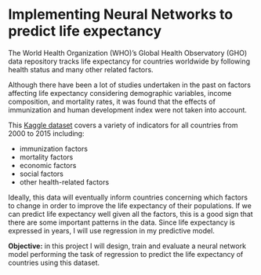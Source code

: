 # Implementing Neural Networks to predict life expectancy

The World Health Organization (WHO)’s Global Health Observatory (GHO) data repository tracks life expectancy for countries worldwide by following health status and many other related factors.

Although there have been a lot of studies undertaken in the past on factors affecting life expectancy considering demographic variables, income composition, and mortality rates, it was found that the effects of immunization and human development index were not taken into account.

This [Kaggle dataset](https://www.kaggle.com/datasets/kumarajarshi/life-expectancy-who) covers a variety of indicators for all countries from 2000 to 2015 including:
- immunization factors
- mortality factors
- economic factors
- social factors
- other health-related factors

Ideally, this data will eventually inform countries concerning which factors to change in order to improve the life expectancy of their populations. If we can predict life expectancy well given all the factors, this is a good sign that there are some important patterns in the data. Since life expectancy is expressed in years, I will use regression in my predictive model.

**Objective:** in this project I will design, train and evaluate a neural network model performing the task of regression to predict the life expectancy of countries using this dataset.
